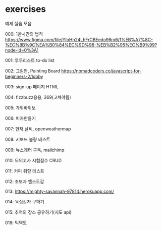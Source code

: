 # exercises
예제 실습 모음

000: 1만시간의 법칙
https://www.figma.com/file/YIoHn24LhFrCBEedo96rx6/1%EB%A7%8C-%EC%8B%9C%EA%B0%84%EC%9D%98-%EB%B2%95%EC%B9%99?node-id=0%3A1

001: 투두리스트 to-do list

002: 그림판, Painting Board
https://nomadcoders.co/javascript-for-beginners-2/lobby
    
003: sign-up 페이지 HTML

004: fizzbuzz응용, 369(고쳐야됨)

005: 가위바위보

006: 피자만들기

007: 현재 날씨, openweathermap

008: 키보드 불량 테스트

009: 뉴스레터 구독, mailchimp

010: 모의고사 시험점수 CRUD

011: 커피 취향 테스트

012: 초보자 헬스도감

013: https://mighty-savannah-97814.herokuapp.com/

014: 육십갑자 구하기

015: 추억의 장소 공유하기(지도 api)

016: 틱택토

